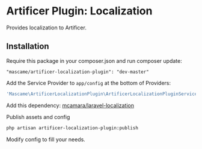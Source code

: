 Artificer Plugin: Localization
=============================

Provides localization to Artificer.

Installation
--------------
Require this package in your composer.json and run composer update:

    "mascame/artificer-localization-plugin": "dev-master"

Add the Service Provider to `app/config` at the bottom of Providers:

```php
'Mascame\ArtificerLocalizationPlugin\ArtificerLocalizationPluginServiceProvider',
```

Add this dependency: [mcamara/laravel-localization](https://github.com/mcamara/laravel-localization)

Publish assets and config

```sh
php artisan artificer-localization-plugin:publish
```

Modify config to fill your needs.
